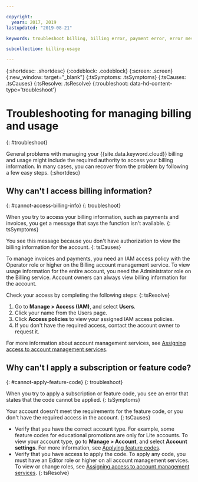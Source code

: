 ```yaml
---

copyright:
  years: 2017, 2019
lastupdated: "2019-08-21"

keywords: troubleshoot billing, billing error, payment error, error message, feature code, subscription code

subcollection: billing-usage

---
```


{:shortdesc: .shortdesc}
{:codeblock: .codeblock}
{:screen: .screen}
{:new_window: target="_blank"}
{:tsSymptoms: .tsSymptoms}
{:tsCauses: .tsCauses}
{:tsResolve: .tsResolve}
{:troubleshoot: data-hd-content-type='troubleshoot'}


# Troubleshooting for managing billing and usage
{: #troubleshoot}

General problems with managing your {{site.data.keyword.cloud}} billing and usage might include the required authority to access your billing information. In many cases, you can recover from the problem by following a few easy steps.
{:shortdesc}


## Why can't I access billing information?
{: #cannot-access-billing-info}
{: troubleshoot}

When you try to access your billing information, such as payments and invoices, you get a message that says the function isn't available.
{: tsSymptoms}

You see this message because you don't have authorization to view the billing information for the account.
{: tsCauses}

To manage invoices and payments, you need an IAM access policy with the Operator role or higher on the Billing account management service. To view usage information for the entire account, you need the Administrator role on the Billing service. Account owners can always view billing information for the account.

Check your access by completing the following steps:
{: tsResolve}

  1. Go to **Manage > Access (IAM)**, and select **Users**.
  2. Click your name from the Users page.
  3. Click **Access policies** to view your assigned IAM access policies.
  4. If you don't have the required access, contact the account owner to request it.

For more information about account management services, see [Assigning access to account management services](/docs/iam?topic=iam-account-services).

## Why can't I apply a subscription or feature code?
{: #cannot-apply-feature-code}
{: troubleshoot}

When you try to apply a subscription or feature code, you see an error that states that the code cannot be applied.
{: tsSymptoms}

Your account doesn't meet the requirements for the feature code, or you don't have the required access in the account.
{: tsCauses}

- Verify that you have the correct account type. For example, some feature codes for educational promotions are only for Lite accounts. To view your account type, go to **Manage > Account**, and select **Account settings**. For more information, see [Applying feature codes](/docs/account?topic=account-codes).
- Verify that you have access to apply the code. To apply any code, you must have an Editor role or higher on all account management services. To view or change roles, see [Assigning access to account management services](/docs/iam?topic=iam-account-services).
{: tsResolve}
